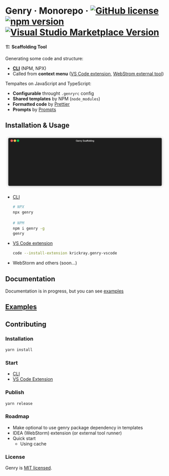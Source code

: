 # Genry &middot; Monorepo &middot; [![GitHub license](https://img.shields.io/badge/license-MIT-blue.svg)](https://github.com/KrickRay/genry/blob/master/LICENSE) [![npm version](https://img.shields.io/npm/v/genry.svg)](https://www.npmjs.com/package/genry) [![Visual Studio Marketplace Version](https://img.shields.io/visual-studio-marketplace/v/krickray.genry-vscode?label=vs%20code%20extension)](https://marketplace.visualstudio.com/items?itemName=krickray.genry-vscode)

🏗️ **Scaffolding Tool**

Generating some code and structure:

-   [**CLI**](https://www.npmjs.com/package/genry) (NPM, NPX)
-   Called from **context menu** ([VS Code extension](https://marketplace.visualstudio.com/items?itemName=krickray.genry-vscode), [WebStrom external tool](https://www.jetbrains.com/help/webstorm/configuring-third-party-tools.html))

Tempaltes on JavaScript and TypeScript:

-   **Configurable** throught `.genryrc` config
-   **Shared templates** by NPM (`node_modules`)
-   **Formatted code** by [Prettier](https://prettier.io/)
-   **Prompts** by [Prompts](https://github.com/terkelg/prompts#readme)

## Installation & Usage

![Sample](sample.gif)

-   [CLI](https://www.npmjs.com/package/genry)

    ```sh
    # NPX
    npx genry

    # NPM
    npm i genry -g
    genry
    ```

-   [VS Code extension](https://marketplace.visualstudio.com/items?itemName=krickray.genry-vscode)

    ```sh
    code --install-extension krickray.genry-vscode
    ```

-   WebStorm and others (soon...)

## Documentation

Documentation is in progress, but you can see [examples](https://github.com/KrickRay/genry/tree/master/packages/examples)

## [Examples](https://github.com/KrickRay/genry/tree/master/packages/examples)

## Contributing

### Installation

```sh
yarn install
```

### Start

-   [CLI](https://github.com/KrickRay/genry/tree/master/packages/genry)
-   [VS Code Extension](https://github.com/KrickRay/genry/tree/master/packages/genry-vscode)

### Publish

```sh
yarn release
```

### Roadmap

- Make optional to use genry package dependency in templates
- IDEA (WebStorm) extension (or external tool runner)
- Quick start
    - Using cache

### License

Genry is [MIT licensed](./LICENSE).
